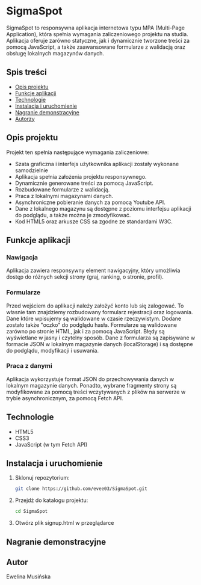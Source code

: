 # SigmaSpot

SigmaSpot to responsywna aplikacja internetowa typu MPA (Multi-Page Application), która spełnia wymagania zaliczeniowego projektu na studia. Aplikacja oferuje zarówno statyczne, jak i dynamicznie tworzone treści za pomocą JavaScript, a także zaawansowane formularze z walidacją oraz obsługę lokalnych magazynów danych.

## Spis treści

- [Opis projektu](#opis-projektu)
- [Funkcje aplikacji](#funkcje-aplikacji)
- [Technologie](#technologie)
- [Instalacja i uruchomienie](#instalacja-i-uruchomienie)
- [Nagranie demonstracyjne](#nagranie-demonstracyjne)
- [Autorzy](#autorzy)

## Opis projektu

Projekt ten spełnia następujące wymagania zaliczeniowe:

- Szata graficzna i interfejs użytkownika aplikacji zostały wykonane samodzielnie
- Aplikacja spełnia założenia projektu responsywnego.
- Dynamicznie generowane treści za pomocą JavaScript.
- Rozbudowane formularze z walidacją.
- Praca z lokalnymi magazynami danych.
- Asynchroniczne pobieranie danych za pomocą Youtube API.
- Dane z lokalnego magazynu są dostępne z poziomu interfejsu aplikacji do podglądu, a także można je zmodyfikować.
- Kod HTML5 oraz arkusze CSS sa zgodne ze standardami W3C.

## Funkcje aplikacji

### Nawigacja

Aplikacja zawiera responsywny element nawigacyjny, który umożliwia dostęp do różnych sekcji strony (graj, ranking, o stronie, profil).

### Formularze

Przed wejściem do aplikacji należy założyć konto lub się zalogować. To własnie tam znajdziemy rozbudowany formularz rejestracji oraz logowania.
Dane które wpisujemy są walidowane w czasie rzeczywistym. Dodane zostało także "oczko" do podglądu hasła.
Formularze są walidowane zarówno po stronie HTML, jak i za pomocą JavaScript. Błędy są wyświetlane w jasny i czytelny sposób. Dane z formularza są zapisywane w formacie JSON w lokalnym magazynie danych (localStorage) i są dostępne do podglądu, modyfikacji i usuwania.

### Praca z danymi

Aplikacja wykorzystuje format JSON do przechowywania danych w lokalnym magazynie danych. Ponadto, wybrane fragmenty strony są modyfikowane za pomocą treści wczytywanych z plików na serwerze w trybie asynchronicznym, za pomocą Fetch API.

## Technologie

- HTML5
- CSS3
- JavaScript (w tym Fetch API)

## Instalacja i uruchomienie

1. Sklonuj repozytorium:
   ```bash
   git clone https://github.com/evee03/SigmaSpot.git

2. Przejdź do katalogu projektu:
   ```bash
   cd SigmaSpot
3. Otwórz plik signup.html w przeglądarce

## Nagranie demonstracyjne

## Autor

Ewelina Musińska 


